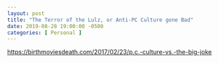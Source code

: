 ```yaml
---
layout: post
title: "The Terror of the Lulz, or Anti-PC Culture gone Bad"
date: 2019-08-28 19:00:00 -0500
categories: [ Personal ]
---
```


https://birthmoviesdeath.com/2017/02/23/p.c.-culture-vs.-the-big-joke